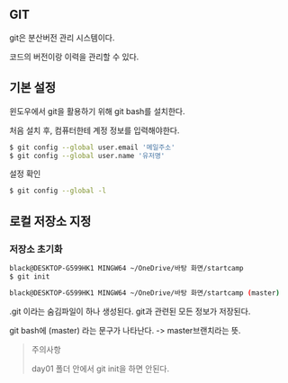 ## GIT

git은 분산버전 관리 시스템이다.

코드의 버전이랑 이력을 관리할 수 있다.

## 기본 설정

윈도우에서 git을 활용하기 위해 git bash를 설치한다.

처음 설치 후, 컴퓨터한테 계정 정보를 입력해야한다.

```bash
$ git config --global user.email '메일주소'
$ git config --global user.name '유저명'
```

설정 확인

```bash
$ git config --global -l
```



## 로컬 저장소 지정

### 저장소 초기화

```bash
black@DESKTOP-G599HK1 MINGW64 ~/OneDrive/바탕 화면/startcamp 
$ git init

black@DESKTOP-G599HK1 MINGW64 ~/OneDrive/바탕 화면/startcamp (master)
```

.git 이라는 숨김파일이 하나 생성된다. git과 관련된 모든 정보가 저장된다.

git bash에 (master) 라는 문구가 나타난다. -> master브랜치라는 뜻.

> 주의사항
>
> day01 폴더 안에서 git init을 하면 안된다.

